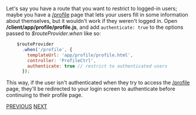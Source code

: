 Let's say you have a route that you want to restrict to logged-in users; maybe you have a [/profile](#) page that lets your users fill in some information about themselves, but it wouldn't work if they weren't logged in. Open **/client/app/profile/profile.js**, and add `authenticate: true` to the options passed to _$routeProvider.when_ like so:

```javascript
    $routeProvider
      .when('/profile', {
        templateUrl: 'app/profile/profile.html',
        controller: 'ProfileCtrl',
        authenticate: true // restrict to authenticated users
      });
```

This way, if the user isn't authenticated when they try to access the <A href="#">/profile</a> page, they'll be redirected to your login screen to authenticate before continuing to their profile page.

[PREVIOUS](https://github.com/FreeCodeCamp/FreeCodeCamp/wiki/Get-info-about-the-current-user) [NEXT](https://github.com/FreeCodeCamp/FreeCodeCamp/wiki/isLoggedInAsync)

